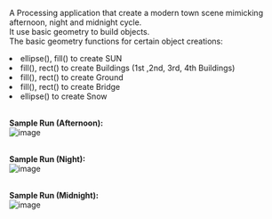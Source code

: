 A Processing application that create a modern town scene mimicking afternoon, night and midnight cycle.<br>
It use basic geometry to build objects.<br>
The basic geometry functions for certain object creations:
<li>ellipse(), fill() to create SUN</li>
<li>fill(), rect() to create Buildings (1st ,2nd, 3rd, 4th Buildings)</li>
<li>fill(), rect() to create Ground</li>
<li>fill(), rect() to create Bridge</li>
<li>ellipse() to create Snow</li>

<br><strong>Sample Run (Afternoon):</strong><br>
![image](https://github.com/Remurai/modern-town-scene/assets/78585063/873c1ba0-ecb1-453f-b7d5-0750447ebc9f)

<br><strong>Sample Run (Night):</strong><br>
![image](https://github.com/Remurai/modern-town-scene/assets/78585063/b6a07c2a-12ae-40ac-9ffe-ab579ca7c753)

<br><strong>Sample Run (Midnight):</strong><br>
![image](https://github.com/Remurai/modern-town-scene/assets/78585063/363c4237-b2e3-4521-bae0-a203f815ece5)

